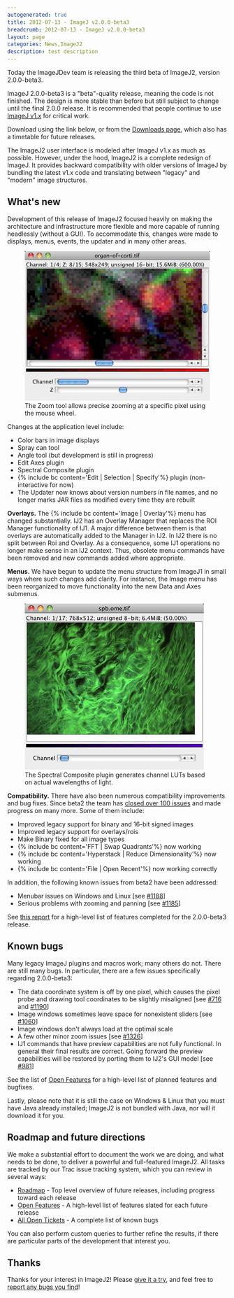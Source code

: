 ```yaml
---
autogenerated: true
title: 2012-07-13 - ImageJ v2.0.0-beta3
breadcrumb: 2012-07-13 - ImageJ v2.0.0-beta3
layout: page
categories: News,ImageJ2
description: test description
---
```


Today the ImageJDev team is releasing the third beta of ImageJ2, version 2.0.0-beta3.

ImageJ 2.0.0-beta3 is a "beta"-quality release, meaning the code is not finished. The design is more stable than before but still subject to change until the final 2.0.0 release. It is recommended that people continue to use [ImageJ v1.x](ImageJ1) for critical work.

Download using the link below, or from the [Downloads page](Downloads), which also has a timetable for future releases.

The ImageJ2 user interface is modeled after ImageJ v1.x as much as possible. However, under the hood, ImageJ2 is a complete redesign of ImageJ. It provides backward compatibility with older versions of ImageJ by bundling the latest v1.x code and translating between "legacy" and "modern" image structures.

What's new
----------

Development of this release of ImageJ2 focused heavily on making the architecture and infrastructure more flexible and more capable of running headlessly (without a GUI). To accommodate this, changes were made to displays, menus, events, the updater and in many other areas.

<figure><img src="/media/Mouse-wheel-zoom.gif" title="The Zoom tool allows precise zooming at a specific pixel using the mouse wheel." width="456" alt="The Zoom tool allows precise zooming at a specific pixel using the mouse wheel." /><figcaption aria-hidden="true">The Zoom tool allows precise zooming at a specific pixel using the mouse wheel.</figcaption></figure>

Changes at the application level include:

-   Color bars in image displays
-   Spray can tool
-   Angle tool (but development is still in progress)
-   Edit Axes plugin
-   Spectral Composite plugin
-   {% include bc content='Edit | Selection | Specify'%} plugin (non-interactive for now)
-   The Updater now knows about version numbers in file names, and no longer marks JAR files as modified every time they are rebuilt

**Overlays.** The {% include bc content='Image | Overlay'%} menu has changed substantially. IJ2 has an Overlay Manager that replaces the ROI Manager functionality of IJ1. A major difference between them is that overlays are automatically added to the Manager in IJ2. In IJ2 there is no split between Roi and Overlay. As a consequence, some IJ1 operations no longer make sense in an IJ2 context. Thus, obsolete menu commands have been removed and new commands added where appropriate.

**Menus.** We have begun to update the menu structure from ImageJ1 in small ways where such changes add clarity. For instance, the Image menu has been reorganized to move functionality into the new Data and Axes submenus.

<figure><img src="/media/Spectral-composite.gif" title="The Spectral Composite plugin generates channel LUTs based on actual wavelengths of light." width="410" alt="The Spectral Composite plugin generates channel LUTs based on actual wavelengths of light." /><figcaption aria-hidden="true">The Spectral Composite plugin generates channel LUTs based on actual wavelengths of light.</figcaption></figure>

**Compatibility.** There have also been numerous compatibility improvements and bug fixes. Since beta2 the team has [closed over 100 issues](http://trac.imagej.net/query?status=closed&milestone=imagej2-b3-headless) and made progress on many more. Some of them include:

-   Improved legacy support for binary and 16-bit signed images
-   Improved legacy support for overlays/rois
-   Make Binary fixed for all image types
-   {% include bc content='FFT | Swap Quadrants'%} now working
-   {% include bc content='Hyperstack | Reduce Dimensionality'%} now working
-   {% include bc content='File | Open Recent'%} now working correctly

In addition, the following known issues from beta2 have been addressed:

-   Menubar issues on Windows and Linux \[see [\#1188](http://trac.imagej.net/ticket/1188)\]
-   Serious problems with zooming and panning \[see [\#1185](http://trac.imagej.net/ticket/1188)\]

See [this report](http://trac.imagej.net/query?type=feature&milestone=imagej2-b3-headless) for a high-level list of features completed for the 2.0.0-beta3 release.

Known bugs
----------

Many legacy ImageJ plugins and macros work; many others do not. There are still many bugs. In particular, there are a few issues specifically regarding 2.0.0-beta3:

-   The data coordinate system is off by one pixel, which causes the pixel probe and drawing tool coordinates to be slightly misaligned \[see [\#716](http://trac.imagej.net/ticket/716) and [\#1190](http://trac.imagej.net/ticket/1190)\]
-   Image windows sometimes leave space for nonexistent sliders \[see [\#1060](http://trac.imagej.net/ticket/1060)\]
-   Image windows don't always load at the optimal scale
-   A few other minor zoom issues \[see [\#1326](http://trac.imagej.net/ticket/1326)\]
-   IJ1 commands that have preview capabilities are not fully functional. In general their final results are correct. Going forward the preview capabilities will be restored by porting them to IJ2's GUI model \[see [\#981](http://trac.imagej.net/ticket/981)\]

See the list of [Open Features](http://trac.imagej.net/report/1) for a high-level list of planned features and bugfixes.

Lastly, please note that it is still the case on Windows & Linux that you must have Java already installed; ImageJ2 is not bundled with Java, nor will it download it for you.

Roadmap and future directions
-----------------------------

We make a substantial effort to document the work we are doing, and what needs to be done, to deliver a powerful and full-featured ImageJ2. All tasks are tracked by our Trac issue tracking system, which you can review in several ways:

-   [Roadmap](http://trac.imagej.net/roadmap) - Top level overview of future releases, including progress toward each release
-   [Open Features](http://trac.imagej.net/report/1) - A high-level list of features slated for each future release
-   [All Open Tickets](http://trac.imagej.net/report/2) - A complete list of known bugs

You can also perform custom queries to further refine the results, if there are particular parts of the development that interest you.

Thanks
------

Thanks for your interest in ImageJ2! Please [give it a try](Downloads), and feel free to [report any bugs you find](Bugs)!

 
